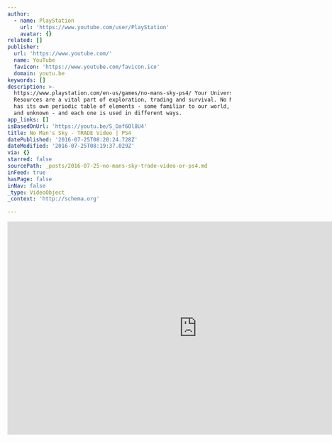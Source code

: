 ```yaml
---
author:
  - name: PlayStation
    url: 'https://www.youtube.com/user/PlayStation'
    avatar: {}
related: []
publisher:
  url: 'https://www.youtube.com/'
  name: YouTube
  favicon: 'https://www.youtube.com/favicon.ico'
  domain: youtu.be
keywords: []
description: >-
  https://www.playstation.com/en-us/games/no-mans-sky-ps4/ Your Universe Awaits
  Resources are a vital part of exploration, trading and survival. No Man's Sky
  has its own periodic table of elements - some familiar to our world, some new
  and unknown - and each one is used in different ways.
app_links: []
isBasedOnUrl: 'https://youtu.be/S_Oaf6Ol8U4'
title: No Man's Sky - TRADE Video | PS4
datePublished: '2016-07-25T08:20:24.728Z'
dateModified: '2016-07-25T08:19:37.029Z'
via: {}
starred: false
sourcePath: _posts/2016-07-25-no-mans-sky-trade-video-or-ps4.md
inFeed: true
hasPage: false
inNav: false
_type: VideoObject
_context: 'http://schema.org'

---
```

<iframe src="https://cdn.embedly.com/widgets/media.html?src=https%3A%2F%2Fwww.youtube.com%2Fembed%2FS_Oaf6Ol8U4%3Ffeature%3Doembed&amp;url=http%3A%2F%2Fwww.youtube.com%2Fwatch%3Fv%3DS_Oaf6Ol8U4&amp;image=https%3A%2F%2Fi.ytimg.com%2Fvi%2FS_Oaf6Ol8U4%2Fhqdefault.jpg&amp;key=b7d04c9b404c499eba89ee7072e1c4f7&amp;type=text%2Fhtml&amp;schema=youtube" width="854" height="480" scrolling="no" frameborder="0" allowfullscreen="" style=""></iframe>